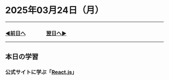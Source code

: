 # 2025年03月24日（月）

---

### [◀️前日へ](https://github.com/yuasys/chatty-journal/blob/main/2025/03/2025-03-23.md)&emsp;&emsp;&emsp;&emsp;[翌日へ▶️](https://github.com/yuasys/chatty-journal/blob/main/2025/03/2025-03-25.md)

---

## 本日の学習

### 公式サイトに学ぶ「[React.js](https://ja.react.dev/)」
